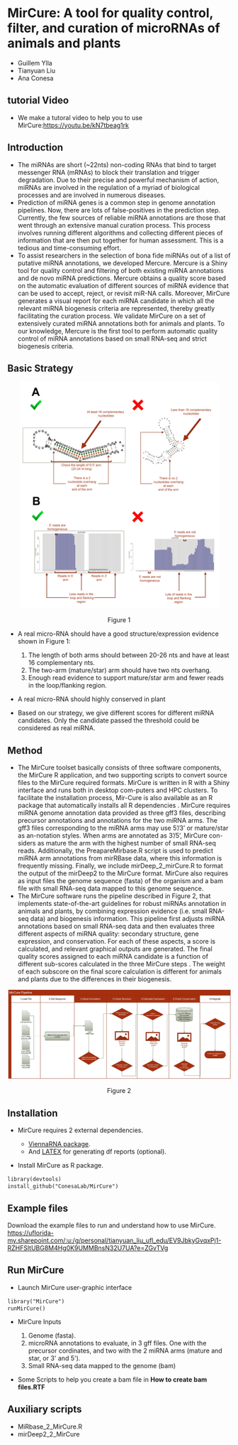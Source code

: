# MirCure: A tool for quality control, filter, and curation of microRNAs of animals and plants 

- Guillem Ylla
- Tianyuan Liu
- Ana Conesa

## tutorial Video

- We make a tutoral video to help you to use MirCure:https://youtu.be/kN7tbeag1rk

## Introduction
- The miRNAs are short (~22nts) non-coding RNAs that bind to target messenger RNA (mRNAs) to block their translation and trigger degradation. Due to their precise and powerful mechanism of action, miRNAs are involved in the regulation of a myriad of biological processes and are involved in numerous diseases. 
- Prediction of miRNA genes is a common step in genome annotation pipelines. Now, there are lots of false-positives in the prediction step.
Currently, the few sources of reliable miRNA annotations are those that went through an extensive manual curation process. This process involves running different algorithms and collecting different pieces of information that are then put together for human assessment. This is a tedious and time-consuming effort. 
- To assist researchers in the selection of bona fide miRNAs out of a list of putative miRNA annotations, we developed Mercure. Mercure is a Shiny tool for quality control and filtering of both existing miRNA annotations and de novo miRNA predictions. Mercure obtains a quality score based on the automatic evaluation of different sources of miRNA evidence that can be used to accept, reject, or revisit miR-NA calls. Moreover, MirCure generates a visual report for each miRNA candidate in which all the relevant miRNA biogenesis criteria are represented, thereby greatly facilitating the curation process. We validate MirCure on a set of extensively curated miRNA annotations both for animals and plants. To our knowledge, Mercure is the first tool to perform automatic quality control of miRNA annotations based on small RNA-seq and strict biogenesis criteria.

## Basic Strategy
<p align="center">
<img src="https://github.com/ConesaLab/MirCure/blob/master/Figures/Figure3_final.png" width="450">
	</p>
<p align="center">
Figure 1
	</p>

- A real micro-RNA should have a good structure/expression evidence shown in Figure 1:
	1. The length of both arms should between 20-26 nts and have at least 16 complementary nts.
	2. The two-arm (mature/star) arm should have two nts overhang.
	3. Enough read evidence to support mature/star arm and fewer reads in the loop/flanking region.
	
- A real micro-RNA should highly conserved in plant
- Based on our strategy, we give different scores for different miRNA candidates. Only the candidate passed the threshold could be considered as real miRNA.

## Method
- The MirCure toolset basically consists of three software components, the MirCure R application, and two supporting scripts to convert source files to the MirCure required formats. MirCure is written in R with a Shiny interface and runs both in desktop com-puters and HPC clusters. To facilitate the installation process, Mir-Cure is also available as an R package that automatically installs all R dependencies . MirCure requires miRNA genome annotation data provided as three gff3 files, describing precursor annotations and annotations for the two miRNA arms. The gff3 files corresponding to the miRNA arms may use 5’/3’ or mature/star as an-notation styles. When arms are annotated as 3’/5’, MirCure con-siders as mature the arm with the highest number of small RNA-seq reads. Additionally, the PreapareMirbase.R script is used to predict miRNA arm annotations from mirRBase data, where this information is frequently missing. Finally, we include mirDeep_2_mirCure.R to format the output of the mirDeep2 to the MirCure format. MirCure also requires as input files the genome sequence (fasta) of the organism and a bam file with small RNA-seq data mapped to this genome sequence. 
- The MirCure software runs the pipeline described in Figure 2, that implements state-of-the-art guidelines for robust miRNAs annotation in animals and plants, by combining expression evidence (i.e. small RNA-seq data) and biogenesis information. This pipeline first adjusts miRNA annotations based on small RNA-seq data and then evaluates three different aspects of miRNA quality: secondary structure, gene expression, and conservation. For each of these aspects, a score is calculated, and relevant graphical outputs are generated. The final quality scores assigned to each miRNA candidate is a function of different sub-scores calculated in the three MirCure steps . The weight of each subscore on the final score calculation is different for animals and plants due to the differences in their biogenesis.

<p align="center">
<img src="https://github.com/ConesaLab/MirCure/blob/master/Figures/Figure1_MirCure_Pipeline_Final.jpg" width="750">
	</p>
<p align="center">
Figure 2
	</p>


## Installation

 - MirCure requires 2 external dependencies.
   - [ViennaRNA package](https://www.tbi.univie.ac.at/RNA/#download).
   - And [LATEX](https://www.latex-project.org/get/) for generating df reports (optional). 

- Install MirCure as R package. 

```
library(devtools)
install_github("ConesaLab/MirCure")
```
## Example files

Download the example files to run and understand how to use MirCure.
https://uflorida-my.sharepoint.com/:u:/g/personal/tianyuan_liu_ufl_edu/EV9JbkyGvqxPj1-RZHFSltUBG8M4Hg0K9UMMBnsN32U7UA?e=ZGvTVg

## Run MirCure

- Launch MirCure user-graphic interface 

```
library("MirCure")
runMirCure()
```

- MirCure Inputs
	1. Genome (fasta).
	2. microRNA annotations to evaluate, in 3 gff files. One with the precursor cordinates, and two with the 2 miRNA arms (mature and star, or 3' and 5'). 
	3. Small RNA-seq data mapped to the genome (bam)

- Some Scripts to help you create a bam file in **How to create bam files.RTF**
## Auxiliary scripts
 
 - MiRbase_2_MirCure.R
 - mirDeep2_2_MirCure
